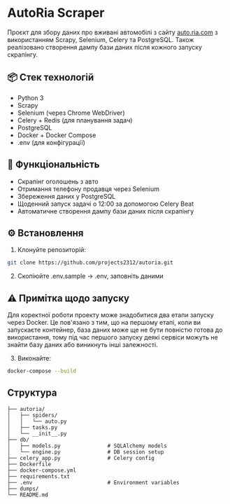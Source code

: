 # AutoRia Scraper

Проєкт для збору даних про вживані автомобілі з сайту [auto.ria.com](https://auto.ria.com) з використанням Scrapy, Selenium, Celery та PostgreSQL. Також реалізовано створення дампу бази даних після кожного запуску скрапінгу.

## 📦 Стек технологій

- Python 3
- Scrapy
- Selenium (через Chrome WebDriver)
- Celery + Redis (для планування задач)
- PostgreSQL
- Docker + Docker Compose
- .env (для конфігурації)

## 🚀 Функціональність

- Скрапінг оголошень з авто
- Отримання телефону продавця через Selenium
- Збереження даних у PostgreSQL
- Щоденний запуск задачі о 12:00 за допомогою Celery Beat
- Автоматичне створення дампу бази даних після скрапінгу

## ⚙️ Встановлення

1. Клонуйте репозиторій:

```bash
git clone https://github.com/projects2312/autoria.git
```

2. Скопіюйте .env.sample -> .env, заповніть даними

## ⚠️ Примітка щодо запуску

Для коректної роботи проекту може знадобитися два етапи запуску через Docker. Це пов'язано з тим, що на першому етапі, коли ви запускаєте контейнер, база даних може ще не бути повністю готова до використання, тому під час першого запуску деякі сервіси можуть не знайти базу даних або виникнуть інші залежності.

3. Виконайте:

```bash
docker-compose --build
```

## Структура

```
├── autoria/
│   ├── spiders/
│   │   └── auto.py
│   ├── tasks.py
│   └── __init__.py
├── db/
│   ├── models.py               # SQLAlchemy models
│   └── engine.py               # DB session setup
├── celery_app.py               # Celery config
├── Dockerfile
├── docker-compose.yml
├── requirements.txt
├── .env                        # Environment variables
├── dumps/                     
└── README.md
```